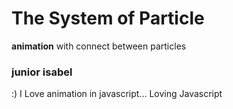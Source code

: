 # The System of Particle

**animation** with connect between particles

### junior isabel
:) I Love animation in javascript... Loving Javascript